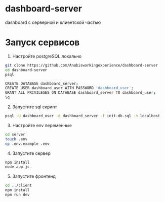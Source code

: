 # dashboard-server

dashboard с серверной и клиентской частью 

# Запуск сервисов

1. Настройте postgreSQL локально
```bash
git clone https://github.com/Anubisworkingexperience/dashboard-server
cd dashboard-server
psql
```

```bash
CREATE DATABASE dashboard_server;
CREATE USER dashboard_user WITH PASSWORD 'dashboard_user';
GRANT ALL PRIVILEGES ON DATABASE dashboard_server TO dashboard_user;
\q
```

2. Запустите sql скрипт
```bash
psql -U dashboard_user -d dashboard_server -f init-db.sql -h localhost
```

3. Настройте env переменные
```bash
cd server
touch .env
cp .env.example .env
```

4. Запустите сервер
```bash
npm install
node app.js
```

5. Запустите фронтенд
```bash
cd ../client
npm install
npm run dev
```



